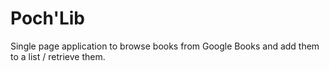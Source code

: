 # Poch'Lib

Single page application to browse books from Google Books and add them to a list / retrieve them.

